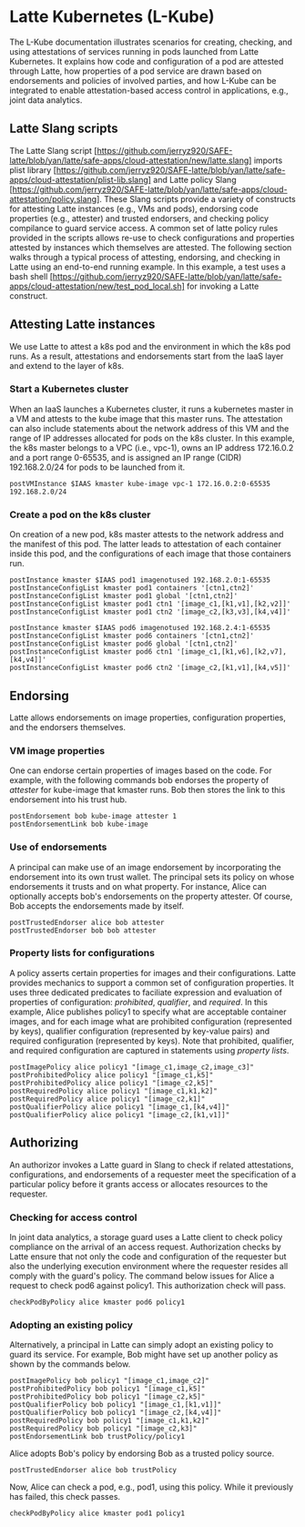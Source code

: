 # Latte Kubernetes (L-Kube)

The L-Kube documentation illustrates scenarios for creating, checking,
and using attestations of services running in pods launched from Latte Kubernetes.
It explains how code and configuration of a pod are attested through
Latte, how properties of a pod service are drawn based on endorsements
and policies of involved parties, and how L-Kube can be integrated to enable
attestation-based access control in applications, e.g., joint data
analytics. 

## Latte Slang scripts
The Latte Slang script [https://github.com/jerryz920/SAFE-latte/blob/yan/latte/safe-apps/cloud-attestation/new/latte.slang]
imports plist library [https://github.com/jerryz920/SAFE-latte/blob/yan/latte/safe-apps/cloud-attestation/plist-lib.slang]
and Latte policy Slang [https://github.com/jerryz920/SAFE-latte/blob/yan/latte/safe-apps/cloud-attestation/policy.slang].
These Slang scripts provide a variety of constructs for attesting Latte instances
(e.g., VMs and pods), endorsing code properties (e.g., attester) and trusted endorsers,
and checking policy compilance to guard service access. A common set of
latte policy rules provided in the scripts allows re-use to check configurations
and properties attested by instances which themselves are attested.
The following section walks through a typical process of
attesting, endorsing, and checking in Latte using an end-to-end running example.
In this example, a test uses a bash shell
[https://github.com/jerryz920/SAFE-latte/blob/yan/latte/safe-apps/cloud-attestation/new/test_pod_local.sh] 
for invoking a Latte construct. 
  

## Attesting Latte instances
We use Latte to attest a k8s pod and the environment in
which the k8s pod runs. As a result, attestations and endorsements
start from the IaaS layer and extend to the layer of k8s. 

### Start a Kubernetes cluster
When an IaaS launches a Kubernetes cluster, it runs a kubernetes
master in a VM and attests to the kube image that this master
runs. The attestation can also include statements about the network
address of this VM and the range of IP addresses allocated for
pods on the k8s cluster. In this example, the k8s master belongs to a
VPC (i.e., vpc-1), owns an IP address
172.16.0.2 and a port range 0-65535, and is assigned an IP range (CIDR)
192.168.2.0/24 for pods to be launched from it.

```
postVMInstance $IAAS kmaster kube-image vpc-1 172.16.0.2:0-65535 192.168.2.0/24
```

### Create a pod on the k8s cluster
On creation of a new pod, k8s master attests to the network
address and the manifest
of this pod. The latter leads to attestation of each container
inside this pod, and the configurations
of each image that those containers run.

```
postInstance kmaster $IAAS pod1 imagenotused 192.168.2.0:1-65535
postInstanceConfigList kmaster pod1 containers '[ctn1,ctn2]'
postInstanceConfigList kmaster pod1 global '[ctn1,ctn2]'
postInstanceConfigList kmaster pod1 ctn1 '[image_c1,[k1,v1],[k2,v2]]'
postInstanceConfigList kmaster pod1 ctn2 '[image_c2,[k3,v3],[k4,v4]]'
```

```
postInstance kmaster $IAAS pod6 imagenotused 192.168.2.4:1-65535
postInstanceConfigList kmaster pod6 containers '[ctn1,ctn2]'
postInstanceConfigList kmaster pod6 global '[ctn1,ctn2]'
postInstanceConfigList kmaster pod6 ctn1 '[image_c1,[k1,v6],[k2,v7],[k4,v4]]'
postInstanceConfigList kmaster pod6 ctn2 '[image_c2,[k1,v1],[k4,v5]]'
```

## Endorsing
Latte allows endorsements on image properties, configuration properties, and
the endorsers themselves. 

### VM image properties
One can endorse certain properties of images based on the code. 
For example, with the following commands bob 
endorses the property of *attester* for kube-image that kmaster runs. 
Bob then stores the link to this endorsement into his trust hub.

```
postEndorsement bob kube-image attester 1
postEndorsementLink bob kube-image
```

### Use of endorsements
A principal can make use of an image endorsement by incorporating the
endorsement into its own trust wallet. The principal sets
its policy on whose endorsements it trusts and on what property.
For instance, Alice can optionally accepts bob's endorsements on the
property attester. Of course, Bob accepts the endorsements made by itself. 

```
postTrustedEndorser alice bob attester
postTrustedEndorser bob bob attester
``` 

### Property lists for configurations

A policy asserts certain properties for images
and their configurations.
Latte provides  mechanics to support a common set of configuration properties.
It uses three dedicated predicates to faciliate expression and evaluation
of properties of configuration: *prohibited*, *qualifier*, and *required*.
In this example, Alice publishes policy1 to specify what are
acceptable container images, and for each image what are prohibited 
configuration (represented by keys), qualifier configuration (represented
by key-value pairs) and required configuration (represented by
keys). Note that prohibited, qualifier, and required configuration 
are captured in statements using *property lists*.

```
postImagePolicy alice policy1 "[image_c1,image_c2,image_c3]"
postProhibitedPolicy alice policy1 "[image_c1,k5]"
postProhibitedPolicy alice policy1 "[image_c2,k5]"
postRequiredPolicy alice policy1 "[image_c1,k1,k2]"
postRequiredPolicy alice policy1 "[image_c2,k1]"
postQualifierPolicy alice policy1 "[image_c1,[k4,v4]]"
postQualifierPolicy alice policy1 "[image_c2,[k1,v1]]"
```

## Authorizing
An authorizor invokes a Latte guard in Slang to check if 
related attestations, configurations, and endorsements of a requester
meet the specification of a particular policy before it
grants access or allocates resources
to the requester. 

### Checking for access control
In joint data analytics, a storage guard uses a Latte client
to check policy compliance on the arrival of
an access request. Authorization checks by Latte ensure that not only the 
code and configuration of the requester but also the underlying execution 
environment where the
requester resides all comply with the guard's policy. The command below
issues for Alice a request to check pod6 against policy1. This authorization
check will pass.

```
checkPodByPolicy alice kmaster pod6 policy1
```


### Adopting an existing policy

Alternatively, a principal in Latte can simply adopt an existing policy to 
guard its service. For example, Bob might have set up another policy as shown
by the commands below. 

```
postImagePolicy bob policy1 "[image_c1,image_c2]"
postProhibitedPolicy bob policy1 "[image_c1,k5]"
postProhibitedPolicy bob policy1 "[image_c2,k5]"
postQualifierPolicy bob policy1 "[image_c1,[k1,v1]]"
postQualifierPolicy bob policy1 "[image_c2,[k4,v4]]"
postRequiredPolicy bob policy1 "[image_c1,k1,k2]"
postRequiredPolicy bob policy1 "[image_c2,k3]"
postEndorsementLink bob trustPolicy/policy1
```

Alice adopts Bob's policy by endorsing Bob as a trusted policy source.

```
postTrustedEndorser alice bob trustPolicy
```

Now, Alice can check a pod, e.g., pod1, using this policy. While it previously has failed, 
this check passes. 

```
checkPodByPolicy alice kmaster pod1 policy1
```